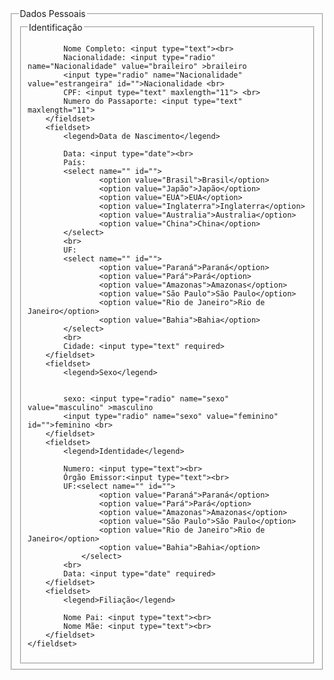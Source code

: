 <!DOCTYPE html>
<html lang="pt-br">
<head>
    <meta charset="UTF-8">
    <meta http-equiv="X-UA-Compatible" content="IE=edge">
    <meta name="viewport" content="width=device-width, initial-scale=1.0">
    <title>Curriculum Vittae</title>
</head>
<body>
    <fieldset >
        <legend>
            Dados Pessoais
        </legend>
        <fieldset>
            <legend>Identificação</legend>

            Nome Completo: <input type="text"><br>
            Nacionalidade: <input type="radio" name="Nacionalidade" value="braileiro" >braileiro 
            <input type="radio" name="Nacionalidade" value="estrangeira" id="">Nacionalidade <br>
            CPF: <input type="text" maxlength="11"> <br>
            Numero do Passaporte: <input type="text" maxlength="11">
        </fieldset>
        <fieldset>
            <legend>Data de Nascimento</legend>

            Data: <input type="date"><br>
            País: 
            <select name="" id="">
                    <option value="Brasil">Brasil</option>
                    <option value="Japão">Japão</option>
                    <option value="EUA">EUA</option>
                    <option value="Inglaterra">Inglaterra</option>
                    <option value="Australia">Australia</option>
                    <option value="China">China</option>
            </select>
            <br>
            UF: 
            <select name="" id="">
                    <option value="Paraná">Paraná</option>
                    <option value="Pará">Pará</option>
                    <option value="Amazonas">Amazonas</option>
                    <option value="São Paulo">São Paulo</option>
                    <option value="Rio de Janeiro">Rio de Janeiro</option>
                    <option value="Bahia">Bahia</option>
            </select>
            <br>
            Cidade: <input type="text" required>
        </fieldset>
        <fieldset>
            <legend>Sexo</legend>

            
            sexo: <input type="radio" name="sexo" value="masculino" >masculino
            <input type="radio" name="sexo" value="feminino" id="">feminino <br>
        </fieldset>
        <fieldset>
            <legend>Identidade</legend>

            Numero: <input type="text"><br>
            Órgão Emissor:<input type="text"><br>
            UF:<select name="" id="">
                    <option value="Paraná">Paraná</option>
                    <option value="Pará">Pará</option>
                    <option value="Amazonas">Amazonas</option>
                    <option value="São Paulo">São Paulo</option>
                    <option value="Rio de Janeiro">Rio de Janeiro</option>
                    <option value="Bahia">Bahia</option>
                </select>
            <br>
            Data: <input type="date" required>
        </fieldset>
        <fieldset>
            <legend>Filiação</legend>

            Nome Pai: <input type="text"><br>
            Nome Mãe: <input type="text"><br>
        </fieldset>
    </fieldset>
    
</body>
</html>
